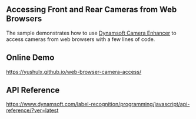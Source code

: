 ## Accessing Front and Rear Cameras from Web Browsers

The sample demonstrates how to use [Dynamsoft Camera Enhancer](https://www.dynamsoft.com/camera-enhancer/docs/programming/javascript/user-guide/?ver=latest) to access cameras from web browsers with a few lines of code.

## Online Demo
https://yushulx.github.io/web-browser-camera-access/

## API Reference
https://www.dynamsoft.com/label-recognition/programming/javascript/api-reference/?ver=latest

